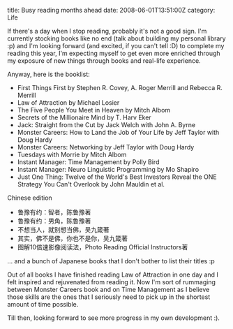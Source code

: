 title: Busy reading months ahead
date: 2008-06-01T13:51:00Z
category: Life

If there's a day when I stop reading, probably it's not a good sign. I'm currently stocking books like no end (talk about building my personal library :p) and I'm looking forward (and excited, if you can't tell :D) to complete my reading this year, I'm expecting myself to get even more enriched through my exposure of new things through books and real-life experience.

Anyway, here is the booklist:

- First Things First by Stephen R. Covey, A. Roger Merrill and Rebecca R. Merrill
- Law of Attraction by Michael Losier
- The Five People You Meet in Heaven by Mitch Albom
- Secrets of the Millionaire Mind by T. Harv Eker
- Jack: Straight from the Cut by Jack Welch with John A. Byrne
- Monster Careers: How to Land the Job of Your Life by Jeff Taylor with Doug Hardy
- Monster Careers: Networking by Jeff Taylor with Doug Hardy
- Tuesdays with Morrie by Mitch Albom
- Instant Manager: Time Management by Polly Bird
- Instant Manager: Neuro Linguistic Programming by Mo Shapiro
- Just One Thing: Twelve of the World's Best Investors Reveal the ONE Strategy You Can't Overlook by John Mauldin et al.

Chinese edition

- 鲁豫有约：智者，陈鲁豫著
- 鲁豫有约：男角，陈鲁豫著
- 不想当人，就别想当佛，吴九箴著
- 其实，佛不是佛，你也不是你，吴九箴著
- 图解10倍速影像阅读法，Photo Reading Official Instructors著

… and a bunch of Japanese books that I don't bother to list their titles :p

Out of all books I have finished reading Law of Attraction in one day and I felt inspired and rejuvenated from reading it. Now I'm sort of rummaging between Monster Careers book and on Time Management as I believe those skills are the ones that I seriously need to pick up in the shortest amount of time possible.

Till then, looking forward to see more progress in my own development :).

